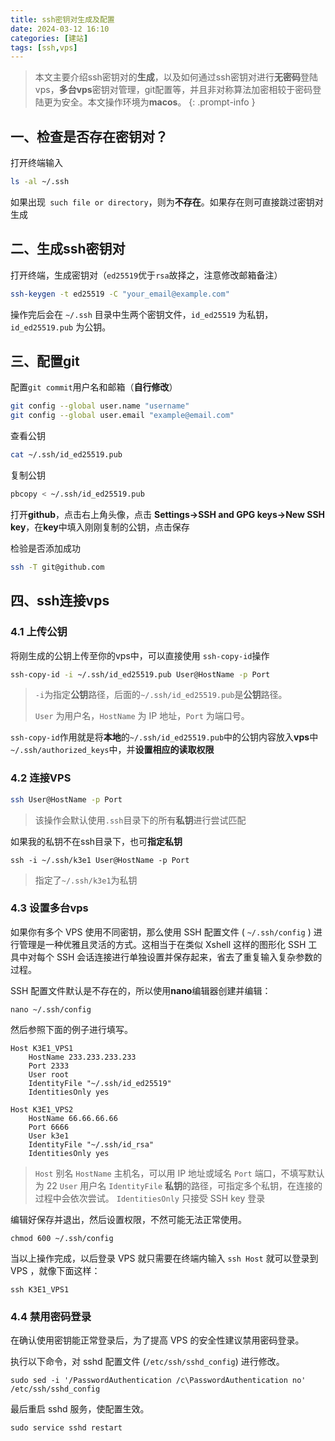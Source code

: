 ```yaml
---
title: ssh密钥对生成及配置
date: 2024-03-12 16:10
categories: [建站]
tags: [ssh,vps]
---
```


> 本文主要介绍ssh密钥对的**生成**，以及如何通过ssh密钥对进行**无密码**登陆vps，**多台vps**密钥对管理，git配置等，并且非对称算法加密相较于密码登陆更为安全。本文操作环境为**macos**。
{: .prompt-info }



## 一、检查是否存在密钥对？

打开终端输入

```bash
ls -al ~/.ssh
```

如果出现` such file or directory`，则为**不存在**。如果存在则可直接跳过密钥对生成



## 二、生成ssh密钥对

打开终端，生成密钥对（`ed25519`优于`rsa`故择之，注意修改邮箱备注）

```bash
ssh-keygen -t ed25519 -C "your_email@example.com"
```

操作完后会在 `~/.ssh` 目录中生两个密钥文件，`id_ed25519` 为私钥，`id_ed25519.pub` 为公钥。



## 三、配置git
配置`git commit`用户名和邮箱（**自行修改**）

```bash
git config --global user.name "username"
git config --global user.email "example@email.com"
```
查看公钥

```bash
cat ~/.ssh/id_ed25519.pub
```

复制公钥

```bash
pbcopy < ~/.ssh/id_ed25519.pub
```

打开**github**，点击右上角头像，点击 **Settings->SSH and GPG keys->New SSH key**，在**key**中填入刚刚复制的公钥，点击保存

检验是否添加成功

```bash
ssh -T git@github.com
```



## 四、ssh连接vps

### 4.1 上传公钥

将刚生成的公钥上传至你的vps中，可以直接使用 `ssh-copy-id`操作

```bash
ssh-copy-id -i ~/.ssh/id_ed25519.pub User@HostName -p Port
```

> `-i`为指定**公钥**路径，后面的`~/.ssh/id_ed25519.pub`是**公钥**路径。
>
> `User` 为用户名，`HostName` 为 IP 地址，`Port` 为端口号。



`ssh-copy-id`作用就是将**本地**的`~/.ssh/id_ed25519.pub`中的公钥内容放入**vps**中`~/.ssh/authorized_keys`中，并**设置相应的读取权限**



### 4.2 连接VPS

```bash
ssh User@HostName -p Port
```

> 该操作会默认使用`.ssh`目录下的所有**私钥**进行尝试匹配

如果我的私钥不在ssh目录下，也可**指定私钥**

```
ssh -i ~/.ssh/k3e1 User@HostName -p Port
```

> 指定了`~/.ssh/k3e1`为私钥



### 4.3 设置多台vps

如果你有多个 VPS 使用不同密钥，那么使用 SSH 配置文件 ( `~/.ssh/config` ) 进行管理是一种优雅且灵活的方式。这相当于在类似 Xshell 这样的图形化 SSH 工具中对每个 SSH 会话连接进行单独设置并保存起来，省去了重复输入复杂参数的过程。

SSH 配置文件默认是不存在的，所以使用**nano**编辑器创建并编辑：

```shell
nano ~/.ssh/config
```

然后参照下面的例子进行填写。

```config
Host K3E1_VPS1
    HostName 233.233.233.233
    Port 2333
    User root
    IdentityFile "~/.ssh/id_ed25519"
    IdentitiesOnly yes

Host K3E1_VPS2
    HostName 66.66.66.66
    Port 6666
    User k3e1
    IdentityFile "~/.ssh/id_rsa"
    IdentitiesOnly yes
```

> `Host` 别名
> `HostName` 主机名，可以用 IP 地址或域名
> `Port` 端口，不填写默认为 22
> `User` 用户名
> `IdentityFile` **私钥**的路径，可指定多个私钥，在连接的过程中会依次尝试。
> `IdentitiesOnly` 只接受 SSH key 登录



编辑好保存并退出，然后设置权限，不然可能无法正常使用。

```shell
chmod 600 ~/.ssh/config
```



当以上操作完成，以后登录 VPS 就只需要在终端内输入 `ssh Host` 就可以登录到 VPS ，就像下面这样：

```shell
ssh K3E1_VPS1
```



### 4.4 禁用密码登录

在确认使用密钥能正常登录后，为了提高 VPS 的安全性建议禁用密码登录。

执行以下命令，对 sshd 配置文件 (`/etc/ssh/sshd_config`) 进行修改。

```shell
sudo sed -i '/PasswordAuthentication /c\PasswordAuthentication no' /etc/ssh/sshd_config
```

最后重启 sshd 服务，使配置生效。

```shell
sudo service sshd restart
```
